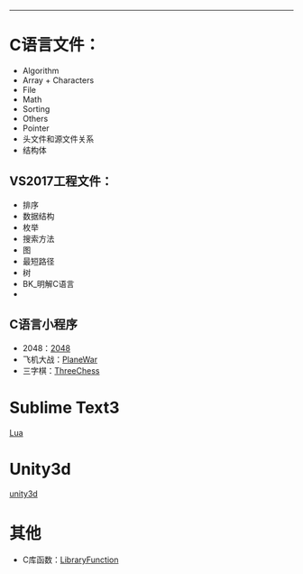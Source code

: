 -------------
# C语言文件：
- Algorithm
- Array + Characters
- File
- Math
- Sorting
- Others
- Pointer
- 头文件和源文件关系
- 结构体

## VS2017工程文件：
- 排序
- 数据结构
- 枚举
- 搜索方法
- 图
- 最短路径
- 树
- BK_明解C语言
- 
## C语言小程序
- 2048：[2048](https://github.com/SouthBegonia/Codes_2018/tree/master/2048)
- 飞机大战：[PlaneWar](https://github.com/SouthBegonia/Codes_2018/tree/master/PlaneWars)
- 三字棋：[ThreeChess](https://github.com/SouthBegonia/Codes_2018/tree/master/ThreeChess)

# Sublime Text3
[Lua](https://github.com/SouthBegonia/Codes_2018/tree/master/Lua)

# Unity3d
[unity3d](https://github.com/SouthBegonia/Codes_2018/tree/master/unity3d)

# 其他
- C库函数：[LibraryFunction](https://github.com/SouthBegonia/Codes_2018/tree/master/LibraryFunction)